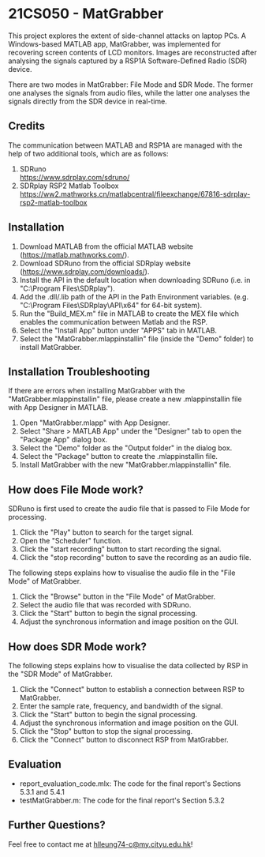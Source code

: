21CS050 - MatGrabber
=============

This project explores the extent of side-channel attacks on laptop PCs. A Windows-based MATLAB app, MatGrabber, was implemented for recovering screen contents of LCD monitors. Images are reconstructed after analysing the signals captured by a RSP1A Software-Defined Radio (SDR) device.

There are two modes in MatGrabber: File Mode and SDR Mode. The former one analyses the signals from audio files, while the latter one analyses the signals directly from the SDR device in real-time.
 <br />
 
Credits
------------
The communication between MATLAB and RSP1A are managed with the help of two additional tools, which are as follows:
1. SDRuno <br />
https://www.sdrplay.com/sdruno/
2. SDRplay RSP2 Matlab Toolbox <br />
https://ww2.mathworks.cn/matlabcentral/fileexchange/67816-sdrplay-rsp2-matlab-toolbox
 
Installation
------------
1. Download MATLAB from the official MATLAB website (https://matlab.mathworks.com/).
2. Download SDRuno from the official SDRplay website (https://www.sdrplay.com/downloads/).
3. Install the API in the default location when downloading SDRuno (i.e. in "C:\Program Files\SDRplay").
4. Add the .dll/.lib path of the API in the Path Environment variables. (e.g. "C:\Program Files\SDRplay\API\x64" for 64-bit system).
5. Run the "Build_MEX.m" file in MATLAB to create the MEX file which enables the communication between Matlab and the RSP.
6. Select the "Install App" button under "APPS" tab in MATLAB.
7. Select the "MatGrabber.mlappinstallin" file (inside the "Demo" folder) to install MatGrabber.

Installation Troubleshooting
------------
If there are errors when installing MatGrabber with the "MatGrabber.mlappinstallin" file, please create a new .mlappinstallin file with App Designer in MATLAB.
1. Open "MatGrabber.mlapp" with App Designer.
2. Select "Share > MATLAB App" under the "Designer" tab to open the "Package App" dialog box.
3. Select the "Demo" folder as the "Output folder" in the dialog box.
4. Select the "Package" button to create the .mlappinstallin file.
5. Install MatGrabber with the new "MatGrabber.mlappinstallin" file.

How does File Mode work?
------------
SDRuno is first used to create the audio file that is passed to File Mode for processing.
1. Click the "Play" button to search for the target signal.
2. Open the "Scheduler" function.
3. Click the "start recording" button to start recording the signal.
4. Click the "stop recording" button to save the recording as an audio file.

The following steps explains how to visualise the audio file in the "File Mode" of MatGrabber.
1. Click the "Browse" button in the "File Mode" of MatGrabber.
2. Select the audio file that was recorded with SDRuno.
3. Click the "Start" button to begin the signal processing.
4. Adjust the synchronous information and image position on the GUI.

How does SDR Mode work?
------------
The following steps explains how to visualise the data collected by RSP in the "SDR Mode" of MatGrabber.
1. Click the "Connect" button to establish a connection between RSP to MatGrabber.
2. Enter the sample rate, frequency, and bandwidth of the signal.
3. Click the "Start" button to begin the signal processing.
4. Adjust the synchronous information and image position on the GUI.
5. Click the "Stop" button to stop the signal processing.
6. Click the "Connect" button to disconnect RSP from MatGrabber.

Evaluation
------------
* report_evaluation_code.mlx: The code for the final report's Sections 5.3.1 and 5.4.1
* testMatGrabber.m: The code for the final report's Section 5.3.2

Further Questions?
------------
Feel free to contact me at hlleung74-c@my.cityu.edu.hk!
